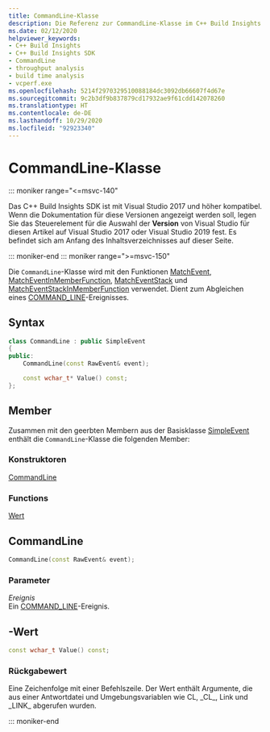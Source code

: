 ```yaml
---
title: CommandLine-Klasse
description: Die Referenz zur CommandLine-Klasse im C++ Build Insights SDK.
ms.date: 02/12/2020
helpviewer_keywords:
- C++ Build Insights
- C++ Build Insights SDK
- CommandLine
- throughput analysis
- build time analysis
- vcperf.exe
ms.openlocfilehash: 5214f2970329510088184dc3092db66607f4d67e
ms.sourcegitcommit: 9c2b3df9b837879cd17932ae9f61cdd142078260
ms.translationtype: HT
ms.contentlocale: de-DE
ms.lasthandoff: 10/29/2020
ms.locfileid: "92923340"
---
```

# <a name="commandline-class"></a>CommandLine-Klasse

::: moniker range="<=msvc-140"

Das C++ Build Insights SDK ist mit Visual Studio 2017 und höher kompatibel. Wenn die Dokumentation für diese Versionen angezeigt werden soll, legen Sie das Steuerelement für die Auswahl der **Version** von Visual Studio für diesen Artikel auf Visual Studio 2017 oder Visual Studio 2019 fest. Es befindet sich am Anfang des Inhaltsverzeichnisses auf dieser Seite.

::: moniker-end
::: moniker range=">=msvc-150"

Die `CommandLine`-Klasse wird mit den Funktionen [MatchEvent](../functions/match-event.md), [MatchEventInMemberFunction](../functions/match-event-in-member-function.md), [MatchEventStack](../functions/match-event-stack.md) und [MatchEventStackInMemberFunction](../functions/match-event-stack-in-member-function.md) verwendet. Dient zum Abgleichen eines [COMMAND_LINE](../event-table.md#command-line)-Ereignisses.

## <a name="syntax"></a>Syntax

```cpp
class CommandLine : public SimpleEvent
{
public:
    CommandLine(const RawEvent& event);

    const wchar_t* Value() const;
};
```

## <a name="members"></a>Member

Zusammen mit den geerbten Membern aus der Basisklasse [SimpleEvent](simple-event.md) enthält die `CommandLine`-Klasse die folgenden Member:

### <a name="constructors"></a>Konstruktoren

[CommandLine](#command-line)

### <a name="functions"></a>Functions

[Wert](#value)

## <a name="commandline"></a><a name="command-line"></a> CommandLine

```cpp
CommandLine(const RawEvent& event);
```

### <a name="parameters"></a>Parameter

*Ereignis*\
Ein [COMMAND_LINE](../event-table.md#command-line)-Ereignis.

## <a name="value"></a><a name="value"></a>-Wert

```cpp
const wchar_t Value() const;
```

### <a name="return-value"></a>Rückgabewert

Eine Zeichenfolge mit einer Befehlszeile. Der Wert enthält Argumente, die aus einer Antwortdatei und Umgebungsvariablen wie CL, \_CL\_, Link und \_LINK\_ abgerufen wurden.

::: moniker-end
